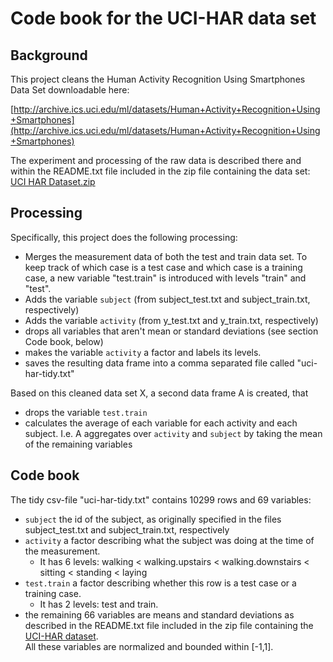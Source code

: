 # Code book for the UCI-HAR data set

## Background

This project cleans the Human Activity Recognition Using Smartphones Data Set downloadable here:

[http://archive.ics.uci.edu/ml/datasets/Human+Activity+Recognition+Using+Smartphones](http://archive.ics.uci.edu/ml/datasets/Human+Activity+Recognition+Using+Smartphones)

The experiment and processing of the raw data is described there and within the README.txt file included
in the zip file containing the data set:
[UCI HAR Dataset.zip](http://archive.ics.uci.edu/ml/machine-learning-databases/00240/UCI%20HAR%20Dataset.zip)

## Processing

Specifically, this project does the following processing:

* Merges the measurement data of both the test and train data set.
  To keep track of which case is a test case and which case is a training case,
  a new variable "test.train" is introduced with levels "train" and "test".
* Adds the variable ```subject``` (from subject_test.txt and subject_train.txt, respectively)
* Adds the variable ```activity```  (from y_test.txt and y_train.txt, respectively)
* drops all variables that aren't mean or standard deviations (see section Code book, below)
* makes the variable ```activity``` a factor and labels its levels.
* saves the resulting data frame into a comma separated file called "uci-har-tidy.txt"

Based on this cleaned data set X, a second data frame A is created, that

* drops the variable ```test.train```
* calculates the average of each variable for each activity and each subject.
  I.e. A aggregates over ```activity``` and ```subject``` by taking the mean
  of the remaining variables

## Code book

The tidy csv-file "uci-har-tidy.txt" contains 10299 rows and 69 variables:

* ```subject``` the id of the subject, as originally specified in the files subject_test.txt and subject_train.txt, respectively
* ```activity``` a factor describing what the subject was doing at the time of the measurement.
  * It has 6 levels: walking < walking.upstairs < walking.downstairs < sitting < standing < laying
* ```test.train``` a factor describing whether this row is a test case or a training case.
  * It has 2 levels: test and train.
* the remaining 66 variables are means and standard deviations as described in the README.txt file included
  in the zip file containing the [UCI-HAR dataset](http://archive.ics.uci.edu/ml/machine-learning-databases/00240/UCI%20HAR%20Dataset.zip).  
  All these variables are normalized and bounded within [-1,1].
